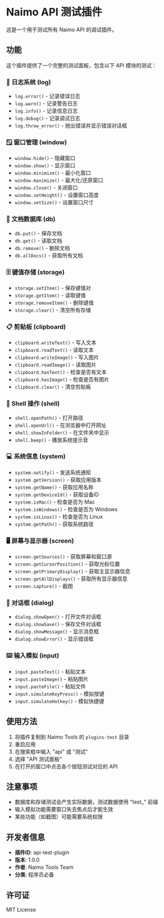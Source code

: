 # Naimo API 测试插件

这是一个用于测试所有 Naimo API 的调试插件。

## 功能

这个插件提供了一个完整的测试面板，包含以下 API 模块的测试：

### 📝 日志系统 (log)

- `log.error()` - 记录错误日志
- `log.warn()` - 记录警告日志
- `log.info()` - 记录信息日志
- `log.debug()` - 记录调试日志
- `log.throw_error()` - 抛出错误并显示错误对话框

### 🪟 窗口管理 (window)

- `window.hide()` - 隐藏窗口
- `window.show()` - 显示窗口
- `window.minimize()` - 最小化窗口
- `window.maximize()` - 最大化/还原窗口
- `window.close()` - 关闭窗口
- `window.setHeight()` - 设置窗口高度
- `window.setSize()` - 设置窗口尺寸

### 💾 文档数据库 (db)

- `db.put()` - 保存文档
- `db.get()` - 读取文档
- `db.remove()` - 删除文档
- `db.allDocs()` - 获取所有文档

### 🗄️ 键值存储 (storage)

- `storage.setItem()` - 保存键值对
- `storage.getItem()` - 读取键值
- `storage.removeItem()` - 删除键值
- `storage.clear()` - 清空所有存储

### 📋 剪贴板 (clipboard)

- `clipboard.writeText()` - 写入文本
- `clipboard.readText()` - 读取文本
- `clipboard.writeImage()` - 写入图片
- `clipboard.readImage()` - 读取图片
- `clipboard.hasText()` - 检查是否有文本
- `clipboard.hasImage()` - 检查是否有图片
- `clipboard.clear()` - 清空剪贴板

### 🐚 Shell 操作 (shell)

- `shell.openPath()` - 打开路径
- `shell.openUrl()` - 在浏览器中打开网址
- `shell.showInFolder()` - 在文件夹中显示
- `shell.beep()` - 播放系统提示音

### 💻 系统信息 (system)

- `system.notify()` - 发送系统通知
- `system.getVersion()` - 获取应用版本
- `system.getName()` - 获取应用名称
- `system.getDeviceId()` - 获取设备ID
- `system.isMac()` - 检查是否为 Mac
- `system.isWindows()` - 检查是否为 Windows
- `system.isLinux()` - 检查是否为 Linux
- `system.getPath()` - 获取系统路径

### 🖥️ 屏幕与显示器 (screen)

- `screen.getSources()` - 获取屏幕和窗口源
- `screen.getCursorPosition()` - 获取光标位置
- `screen.getPrimaryDisplay()` - 获取主显示器信息
- `screen.getAllDisplays()` - 获取所有显示器信息
- `screen.capture()` - 截图

### 💬 对话框 (dialog)

- `dialog.showOpen()` - 打开文件对话框
- `dialog.showSave()` - 保存文件对话框
- `dialog.showMessage()` - 显示消息框
- `dialog.showError()` - 显示错误框

### ⌨️ 输入模拟 (input)

- `input.pasteText()` - 粘贴文本
- `input.pasteImage()` - 粘贴图片
- `input.pasteFile()` - 粘贴文件
- `input.simulateKeyPress()` - 模拟按键
- `input.simulateHotkey()` - 模拟快捷键

## 使用方法

1. 将插件复制到 Naimo Tools 的 `plugins-test` 目录
2. 重启应用
3. 在搜索框中输入 "api" 或 "测试"
4. 选择 "API 测试面板"
5. 在打开的窗口中点击各个按钮测试对应的 API

## 注意事项

- 数据库和存储测试会产生实际数据，测试数据使用 "test\_" 前缀
- 输入模拟功能需要窗口失去焦点后才能生效
- 某些功能（如截图）可能需要系统权限

## 开发者信息

- **插件ID**: api-test-plugin
- **版本**: 1.0.0
- **作者**: Naimo Tools Team
- **分类**: 程序员必备

## 许可证

MIT License
